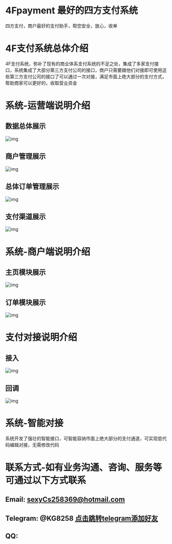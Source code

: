 # 4Fpayment 最好的四方支付系统
四方支付，商户最好的支付助手，帮您安全，放心，收单

# 4F支付系统总体介绍
4F支付系统，弥补了现有的商业体系支付系统的不足之处，集成了多家支付接口，系统集成了大部分第三方支付公司的接口，商户只需要跟他们对接即可使用这些第三方支付公司的接口了可以通过一次对接，满足市面上绝大部分的支付方式，帮助商家可以更好的，收取营业资金

# 系统-运营端说明介绍
## 数据总体展示
![img](https://raw.githubusercontent.com/lzkandlt/4Fpayment/main/mgr-stat.png)


## 商户管理展示
![img](https://raw.githubusercontent.com/lzkandlt/4Fpayment/main/mgr-merchant.png)


## 总体订单管理展示
![img](https://raw.githubusercontent.com/lzkandlt/4Fpayment/main/mgr-order.png)

## 支付渠道展示
![img](https://raw.githubusercontent.com/lzkandlt/4Fpayment/main/mgr-channel.png)

# 系统-商户端说明介绍
## 主页模块展示
![img](https://github.com/lzkandlt/4Fpayment/blob/main/02.png?raw=true)

## 订单模块展示
![img](https://github.com/lzkandlt/4Fpayment/blob/main/01.png?raw=true)

# 支付对接说明介绍

## 接入
![img](https://github.com/lzkandlt/4Fpayment/blob/main/interface-input.png?raw=true)
## 回调
![img](https://github.com/lzkandlt/4Fpayment/blob/main/interface-notify.png?raw=true)

# 系统-智能对接
系统开发了强壮的智能接口，可智能容纳市面上绝大部分的支付通道，可实现低代码编辑对接，无需修改代码

# 联系方式-如有业务沟通、咨询、服务等 可通过以下方式联系

## Email: sexyCs258369@hotmail.com
## Telegram: @KG8258 [点击跳转telegram添加好友](https://t.me/KG8258)
## QQ:
